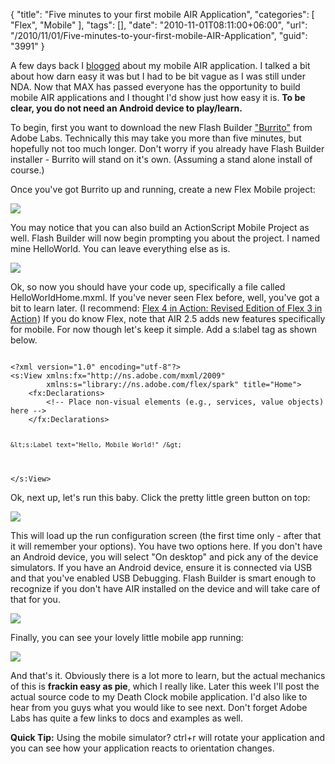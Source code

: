{
	"title": "Five minutes to your first mobile AIR Application",
	"categories": [
		"Flex",
		"Mobile"
	],
	"tags": [],
	"date": "2010-11-01T08:11:00+06:00",
	"url": "/2010/11/01/Five-minutes-to-your-first-mobile-AIR-Application",
	"guid": "3991"
}

A few days back I <a href="http://www.raymondcamden.com/index.cfm/2010/10/21/My-First-Android-Application">blogged</a> about my mobile AIR application. I talked a bit about how darn easy it was but I had to be bit vague as I was still under NDA. Now that MAX has passed everyone has the opportunity to build mobile AIR applications and I thought I'd show just how easy it is. <b>To be clear, you do not need an Android device to play/learn.</b>
<!--more-->
<p>

To begin, first you want to download the new Flash Builder <a href="http://labs.adobe.com/technologies/flashbuilder_burrito/">"Burrito"</a> from Adobe Labs. Technically this may take you more than five minutes, but hopefully not too much longer. Don't worry if you already have Flash Builder installer - Burrito will stand on it's own. (Assuming a stand alone install of course.)

<p>

Once you've got Burrito up and running, create a new Flex Mobile project:

<p>
<img src="https://static.raymondcamden.com/images/cfjedi/screen25.png" />

<p>

You may notice that you can also build an ActionScript Mobile Project as well. Flash Builder will now begin prompting you about the project. I named mine HelloWorld. You can leave everything else as is.

<p>

<img src="https://static.raymondcamden.com/images/cfjedi/screen26.png" />

<p>

Ok, so now you should have your code up, specifically a file called HelloWorldHome.mxml. If you've never seen Flex before, well, you've got a bit to learn later. (I recommend: <a href="http://www.amazon.com/gp/product/1935182420?ie=UTF8&tag=raymondcamden-20&linkCode=as2&camp=1789&creative=9325&creativeASIN=1935182420">Flex 4 in Action: Revised Edition of Flex 3 in Action</a><img src="http://www.assoc-amazon.com/e/ir?t=raymondcamden-20&l=as2&o=1&a=1935182420" width="1" height="1" border="0" alt="" style="border:none !important; margin:0px !important;" />) If you do know Flex, note that AIR 2.5 adds new features specifically for mobile. For now though let's keep it simple. Add a s:label tag as shown below.

<p>

<code>
&lt;?xml version="1.0" encoding="utf-8"?&gt;
&lt;s:View xmlns:fx="http://ns.adobe.com/mxml/2009" 
		xmlns:s="library://ns.adobe.com/flex/spark" title="Home"&gt;
	&lt;fx:Declarations&gt;
		&lt;!-- Place non-visual elements (e.g., services, value objects) here --&gt;
	&lt;/fx:Declarations&gt;
	
	&lt;s:Label text="Hello, Mobile World!" /&gt;
	
&lt;/s:View&gt;
</code>

<p>

Ok, next up, let's run this baby. Click the pretty little green button on top:

<p>


<img src="https://static.raymondcamden.com/images/cfjedi/screen27.png" />

<p>

This will load up the run configuration screen (the first time only - after that it will remember your options). You have two options here. If you don't have an Android device, you will select "On desktop" and pick any of the device simulators. If you have an Android device, ensure it is connected via USB and that you've enabled USB Debugging. Flash Builder is smart enough to recognize if you don't have AIR installed on the device and will take care of that for you.

<p>

<img src="https://static.raymondcamden.com/images/cfjedi/screen28.png" />

<p>

Finally, you can see your lovely little mobile app running:

<p>


<img src="https://static.raymondcamden.com/images/cfjedi/screen29.png" />

<p>

And that's it. Obviously there is a lot more to learn, but the actual mechanics of this is <b>frackin easy as pie</b>, which I really like. Later this week I'll post the actual source code to my Death Clock mobile application. I'd also like to hear from you guys what you would like to see next. Don't forget Adobe Labs has quite a few links to docs and examples as well.

<p>

<b>Quick Tip:</b> Using the mobile simulator? ctrl+r will rotate your application and you can see how your application reacts to orientation changes.